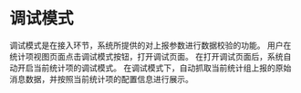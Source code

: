 # 调试模式

调试模式是在接入环节，系统所提供的对上报参数进行数据校验的功能。
用户在统计项视图页面点击调试模式按钮，打开调试页面。 在打开调试页面后，系统自动开启当前统计项的调试模式。
在调试模式下，自动抓取当前统计组上报的原始消息数据，并按照当前统计项的配置信息进行展示。

